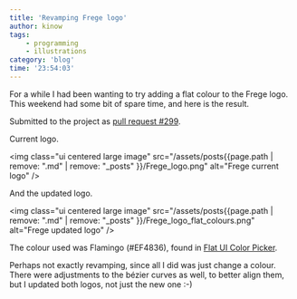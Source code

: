 ```yaml
---
title: 'Revamping Frege logo'
author: kinow
tags:
    - programming
    - illustrations
category: 'blog'
time: '23:54:03'
---
```


For a while I had been wanting to try adding a flat colour to the Frege
logo. This weekend had some bit of spare time, and here is the result.

Submitted to the project as [pull request #299](https://github.com/Frege/frege/pull/299/files).

Current logo.

<img class="ui centered large image" src="/assets/posts{{page.path | remove: ".md" | remove: "_posts" }}/Frege_logo.png" alt="Frege current logo" />

And the updated logo.

<img class="ui centered large image" src="/assets/posts{{page.path | remove: ".md" | remove: "_posts" }}/Frege_logo_flat_colours.png" alt="Frege updated logo" />

The colour used was Flamingo (#EF4836), found in [Flat UI Color Picker](http://www.flatuicolorpicker.com/).

Perhaps not exactly revamping, since all I did was just change a colour. There were
adjustments to the b&eacute;zier curves as well, to better align them, but I updated both
logos, not just the new one :-)
